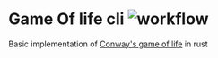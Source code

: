 # Game Of life cli ![workflow](https://github.com/hajlaoui-nader/game_of_life/actions/workflows/rust.yml/badge.svg)
Basic implementation of [Conway's game of life](https://en.wikipedia.org/wiki/Conway%27s_Game_of_Life) in rust

